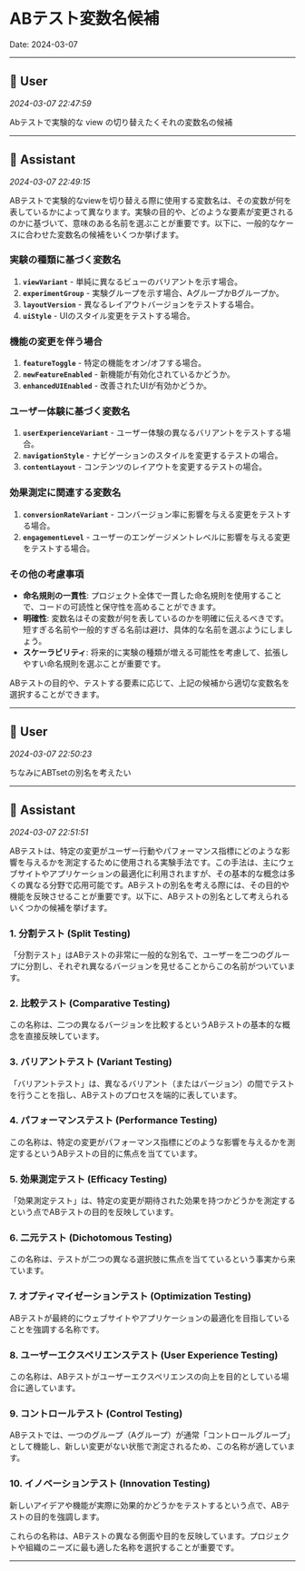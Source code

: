 # ABテスト変数名候補

Date: 2024-03-07

---

## 👤 User
*2024-03-07 22:47:59*

Abテストで実験的な view の切り替えたくそれの変数名の候補

---

## 🤖 Assistant
*2024-03-07 22:49:15*

ABテストで実験的なviewを切り替える際に使用する変数名は、その変数が何を表しているかによって異なります。実験の目的や、どのような要素が変更されるのかに基づいて、意味のある名前を選ぶことが重要です。以下に、一般的なケースに合わせた変数名の候補をいくつか挙げます。

### 実験の種類に基づく変数名

1. **`viewVariant`** - 単純に異なるビューのバリアントを示す場合。
2. **`experimentGroup`** - 実験グループを示す場合、AグループかBグループか。
3. **`layoutVersion`** - 異なるレイアウトバージョンをテストする場合。
4. **`uiStyle`** - UIのスタイル変更をテストする場合。

### 機能の変更を伴う場合

1. **`featureToggle`** - 特定の機能をオン/オフする場合。
2. **`newFeatureEnabled`** - 新機能が有効化されているかどうか。
3. **`enhancedUIEnabled`** - 改善されたUIが有効かどうか。

### ユーザー体験に基づく変数名

1. **`userExperienceVariant`** - ユーザー体験の異なるバリアントをテストする場合。
2. **`navigationStyle`** - ナビゲーションのスタイルを変更するテストの場合。
3. **`contentLayout`** - コンテンツのレイアウトを変更するテストの場合。

### 効果測定に関連する変数名

1. **`conversionRateVariant`** - コンバージョン率に影響を与える変更をテストする場合。
2. **`engagementLevel`** - ユーザーのエンゲージメントレベルに影響を与える変更をテストする場合。

### その他の考慮事項

- **命名規則の一貫性**: プロジェクト全体で一貫した命名規則を使用することで、コードの可読性と保守性を高めることができます。
- **明確性**: 変数名はその変数が何を表しているのかを明確に伝えるべきです。短すぎる名前や一般的すぎる名前は避け、具体的な名前を選ぶようにしましょう。
- **スケーラビリティ**: 将来的に実験の種類が増える可能性を考慮して、拡張しやすい命名規則を選ぶことが重要です。

ABテストの目的や、テストする要素に応じて、上記の候補から適切な変数名を選択することができます。

---

## 👤 User
*2024-03-07 22:50:23*

ちなみにABTsetの別名を考えたい

---

## 🤖 Assistant
*2024-03-07 22:51:51*

ABテストは、特定の変更がユーザー行動やパフォーマンス指標にどのような影響を与えるかを測定するために使用される実験手法です。この手法は、主にウェブサイトやアプリケーションの最適化に利用されますが、その基本的な概念は多くの異なる分野で応用可能です。ABテストの別名を考える際には、その目的や機能を反映させることが重要です。以下に、ABテストの別名として考えられるいくつかの候補を挙げます。

### 1. 分割テスト (Split Testing)
「分割テスト」はABテストの非常に一般的な別名で、ユーザーを二つのグループに分割し、それぞれ異なるバージョンを見せることからこの名前がついています。

### 2. 比較テスト (Comparative Testing)
この名称は、二つの異なるバージョンを比較するというABテストの基本的な概念を直接反映しています。

### 3. バリアントテスト (Variant Testing)
「バリアントテスト」は、異なるバリアント（またはバージョン）の間でテストを行うことを指し、ABテストのプロセスを端的に表しています。

### 4. パフォーマンステスト (Performance Testing)
この名称は、特定の変更がパフォーマンス指標にどのような影響を与えるかを測定するというABテストの目的に焦点を当てています。

### 5. 効果測定テスト (Efficacy Testing)
「効果測定テスト」は、特定の変更が期待された効果を持つかどうかを測定するという点でABテストの目的を反映しています。

### 6. 二元テスト (Dichotomous Testing)
この名称は、テストが二つの異なる選択肢に焦点を当てているという事実から来ています。

### 7. オプティマイゼーションテスト (Optimization Testing)
ABテストが最終的にウェブサイトやアプリケーションの最適化を目指していることを強調する名称です。

### 8. ユーザーエクスペリエンステスト (User Experience Testing)
この名称は、ABテストがユーザーエクスペリエンスの向上を目的としている場合に適しています。

### 9. コントロールテスト (Control Testing)
ABテストでは、一つのグループ（Aグループ）が通常「コントロールグループ」として機能し、新しい変更がない状態で測定されるため、この名称が適しています。

### 10. イノベーションテスト (Innovation Testing)
新しいアイデアや機能が実際に効果的かどうかをテストするという点で、ABテストの目的を強調します。

これらの名称は、ABテストの異なる側面や目的を反映しています。プロジェクトや組織のニーズに最も適した名称を選択することが重要です。

---
